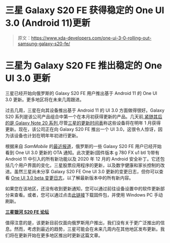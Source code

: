 # 三星 Galaxy S20 FE 获得稳定的 One UI 3.0 (Android 11)更新

> 原文：<https://www.xda-developers.com/one-ui-3-0-rolling-out-samsung-galaxy-s20-fe/>

# 三星为 Galaxy S20 FE 推出稳定的 One UI 3.0 更新

三星已经开始向俄罗斯的 Galaxy S20 FE 用户推出基于 Android 11 的 One UI 3.0 更新。更多地区将在未来几周跟进。

过去几周，三星在向其设备推出基于 Android 11 的 UI 3.0 方面做得很好。Galaxy S20 系列是该公司产品组合中第一个在本月初获得更新的产品。几天前,[紧随其后的是 Galaxy Note 20 系列](https://www.xda-developers.com/samsung-galaxy-note-20-ultra-one-ui-3-0-update-rollout-begins-us/),尽管[三星的更新时间表](https://www.xda-developers.com/samsung-galaxy-phone-one-ui-3-0-android-11-update-timeline/)称这些设备将在明年 1 月获得更新。现在，该公司正在向 Galaxy S20 FE 推出一个 UI 3.0，这很令人惊讶，因为该设备也计划在明年年初进行更新。

根据来自 *SamMobile* 的[最近报道](https://www.sammobile.com/news/galaxy-s20-fe-one-ui-3-0-stable-update-released/)，俄罗斯的一些 Galaxy S20 FE 用户已经开始看到 One UI 3.0 更新的 OTA 通知。此次更新(固件版本 g 780 FX u1 btl 1)带有 Android 11 中引入的所有新功能以及 2020 年 12 月的 Android 安全补丁。它还包括几个用户界面的变化，三星股票应用程序的更新，以及数字健康和家长控制的改进。虽然三星尚未分享 Galaxy S20 FE One UI 3.0 更新的变更日志，但你可以查看 [One UI 3.0 beta 变更日志](https://www.xda-developers.com/changelog-samsungs-one-ui-3-0-update-based-android-11/)，以了解最新版本中的所有新内容。

如果您在该地区，还没有收到更新通知，您可以通过前往设备设置中的软件更新部分来查看。或者，您可以通过点击[此链接](https://www.sammobile.com/firmwares/)下载固件包，并使用 Windows PC 手动刷新。

**[三星银河 S20 FE 论坛](https://forum.xda-developers.com/c/samsung-galaxy-s20-fe.11391/)**

值得注意的是，该更新目前仅面向俄罗斯用户推出，我们没有关于更广泛推出的信息。然而，考虑到最近的趋势，三星可能会在未来几周内在其他地区发布更新。我们将在更新开始在更多地区推出时更新这篇文章。